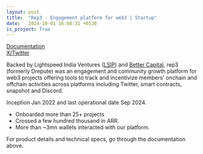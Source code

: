 ```yaml
---
layout: post
title:  "Rep3 - Engagement platform for web3 | Startup"
date:   2024-10-01 16:08:31 +0530
is_project: True
---
```


[Documentation](https://rep3.gitbook.io/docs)  
[X/Twitter](https://x.com/rep3gg)

Backed by Lightspeed India Ventures ([LSIP](https://lsvp.com/global-presence/lightspeed-india/)) and [Better Capital](https://www.bettercapital.vc/), rep3 (formerly Drepute) was an engagement and community growth platform for web3 projects offering tools to track and incentivize members' onchain and offchain activities across platforms including Twitter, smart contracts, snapshot and Discord. 

Inception Jan 2022 and last operational date Sep 2024.

- Onboarded more than 25+ projects
- Crossed a few hundred thousand in ARR.
- More than ~3mn wallets interacted with our platform.

For product details and technical specs, go through the documentation above.

